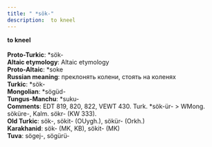 ```yaml
---
title: " *sök-"
description:  to kneel
---
```

<p data-pagefind-weight="0.5">
<strong> to kneel</strong><br><br>
<strong>Proto-Turkic</strong>:  *sök-<br>
<strong>Altaic etymology</strong>:  Altaic etymology<br>
<strong> Proto-Altaic</strong>:  *soke<br>
<strong>Russian meaning</strong>:  преклонять колени, стоять на коленях<br>
<strong>Turkic</strong>:  *sök-<br>
<strong>Mongolian</strong>:  *sögüd-<br>
<strong>Tungus-Manchu</strong>:  *suku-<br>
<strong>Comments</strong>:  EDT 819, 820, 822, VEWT 430. Turk. *sök-ür- > WMong. söküre-, Kalm. sökr- (KW 333).<br>
<strong>Old Turkic</strong>:  sök-, sökit- (OUygh.), sökür- (Orkh.)<br>
<strong>Karakhanid</strong>:  sök- (MK, KB), sökit- (MK)<br>
<strong>Tuva</strong>:  sögej-, sögürü-<br>

</p>
